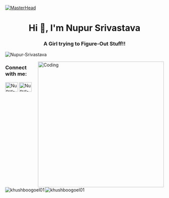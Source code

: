 [![MasterHead](https://media-exp3.licdn.com/dms/image/C4E16AQGDLURwP-MxHQ/profile-displaybackgroundimage-shrink_350_1400/0/1624432677770?e=1631750400&v=beta&t=0LohX99JFWfYQy8ZEmLiw3vcqpkR56mig0tvJ7gfNOM)](https://Nupur-Srivastava.github.io)
<h1 align="center">Hi 👋, I'm Nupur Srivastava</h1>
<h3 align="center">A Girl trying to Figure-Out Stuff!!</h3>

<p align="left"> <img src="https://komarev.com/ghpvc/?username=Nupur-Srivastava1&label=Profile%20views&color=129e00&style=plastic" alt="Nupur-Srivastava" /> </p>
<img align="right" alt="Coding" width="400" src="https://cdn.dribbble.com/users/2646423/screenshots/5507196/computer.gif">

<h3 align="left">Connect with me:</h3>
<p align="left">
<a href="https://twitter.com/_anonymo_us" target="blank"><img align="center" src="https://cdn.jsdelivr.net/npm/simple-icons@3.0.1/icons/twitter.svg" alt="Nupur-Srivastava" height="30" width="40" /></a>
<a href="https://www.linkedin.com/in/nupur-srivastava024/" target="blank"><img align="center" src="https://cdn.jsdelivr.net/npm/simple-icons@3.0.1/icons/linkedin.svg" alt="Nupur-Srivastava" height="30" width="40" /></a>
  
</p>
<p><img align="left" src="https://github-readme-stats.vercel.app/api/top-langs?username=Nupur-Srivastava&show_icons=true&locale=en&layout=compact" alt="khushboogoel01" /></p>

<p>&nbsp;<img align="center" src="https://github-readme-stats.vercel.app/api?username=Nupur-Srivastava&show_icons=true&locale=en" alt="khushboogoel01" /></p>

